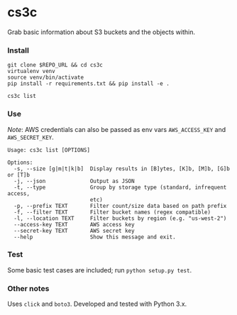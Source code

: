 # cs3c

Grab basic information about S3 buckets and the objects within.


### Install

```
git clone $REPO_URL && cd cs3c
virtualenv venv
source venv/bin/activate
pip install -r requirements.txt && pip install -e .

cs3c list
```


### Use

*Note*: AWS credentials can also be passed as env vars `AWS_ACCESS_KEY` and `AWS_SECRET_KEY`.

```
Usage: cs3c list [OPTIONS]

Options:
  -s, --size [g|m|t|k|b]  Display results in [B]ytes, [K]b, [M]b, [G]b or [T]b
  -j, --json              Output as JSON
  -t, --type              Group by storage type (standard, infrequent access,
                          etc)
  -p, --prefix TEXT       Filter count/size data based on path prefix
  -f, --filter TEXT       Filter bucket names (regex compatible)
  -l, --location TEXT     Filter buckets by region (e.g. "us-west-2")
  --access-key TEXT       AWS access key
  --secret-key TEXT       AWS secret key
  --help                  Show this message and exit.
```


### Test

Some basic test cases are included; run `python setup.py test`.


### Other notes

Uses `click` and `boto3`. Developed and tested with Python 3.x.
